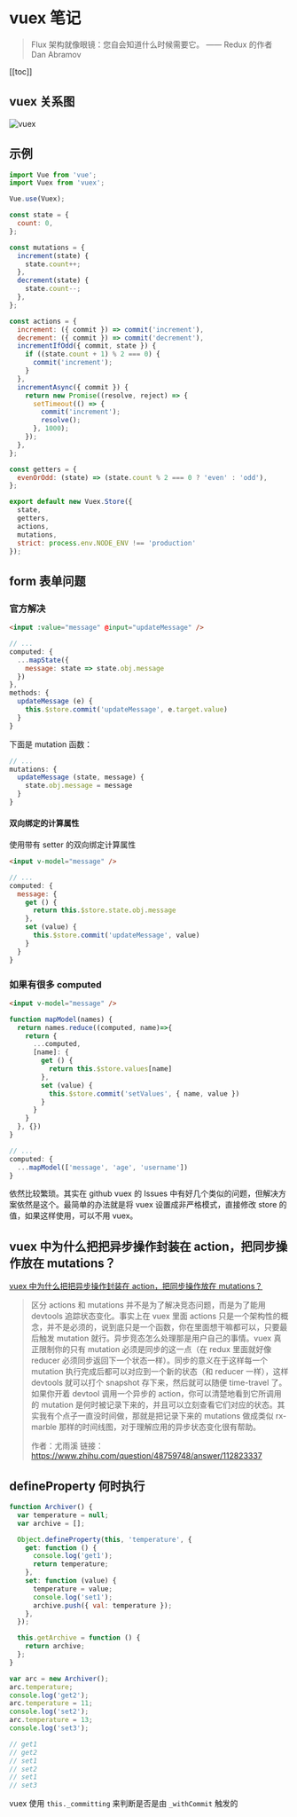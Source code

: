 # vuex 笔记

> Flux 架构就像眼镜：您自会知道什么时候需要它。 —— Redux 的作者 Dan Abramov

[[toc]]

## vuex 关系图

![vuex](./imgs/vuex.png)

## 示例

```js
import Vue from 'vue';
import Vuex from 'vuex';

Vue.use(Vuex);

const state = {
  count: 0,
};

const mutations = {
  increment(state) {
    state.count++;
  },
  decrement(state) {
    state.count--;
  },
};

const actions = {
  increment: ({ commit }) => commit('increment'),
  decrement: ({ commit }) => commit('decrement'),
  incrementIfOdd({ commit, state }) {
    if ((state.count + 1) % 2 === 0) {
      commit('increment');
    }
  },
  incrementAsync({ commit }) {
    return new Promise((resolve, reject) => {
      setTimeout(() => {
        commit('increment');
        resolve();
      }, 1000);
    });
  },
};

const getters = {
  evenOrOdd: (state) => (state.count % 2 === 0 ? 'even' : 'odd'),
};

export default new Vuex.Store({
  state,
  getters,
  actions,
  mutations,
  strict: process.env.NODE_ENV !== 'production'
});
```

## form 表单问题

### 官方解决

```html
<input :value="message" @input="updateMessage" />
```

```js
// ...
computed: {
  ...mapState({
    message: state => state.obj.message
  })
},
methods: {
  updateMessage (e) {
    this.$store.commit('updateMessage', e.target.value)
  }
}
```

下面是 mutation 函数：

```js
// ...
mutations: {
  updateMessage (state, message) {
    state.obj.message = message
  }
}
```

#### 双向绑定的计算属性

使用带有 setter 的双向绑定计算属性

```html
<input v-model="message" />
```

```js
// ...
computed: {
  message: {
    get () {
      return this.$store.state.obj.message
    },
    set (value) {
      this.$store.commit('updateMessage', value)
    }
  }
}
```

### 如果有很多 computed

```html
<input v-model="message" />
```

```js
function mapModel(names) {
  return names.reduce((computed, name)=>{
    return {
      ...computed,
      [name]: {
        get () {
          return this.$store.values[name]
        },
        set (value) {
          this.$store.commit('setValues', { name, value })
        }
      }
    }
  }, {})
}

// ...
computed: {
  ...mapModel(['message', 'age', 'username'])
}
```

依然比较繁琐。其实在 github vuex 的 Issues 中有好几个类似的问题，但解决方案依然是这个。最简单的办法就是将 vuex 设置成非严格模式，直接修改 store 的值，如果这样使用，可以不用 vuex。

## vuex 中为什么把把异步操作封装在 action，把同步操作放在 mutations？

[vuex 中为什么把把异步操作封装在 action，把同步操作放在 mutations？](https://www.zhihu.com/question/48759748?utm_source=wechat_session&utm_medium=social&utm_oi=689440301193916416&utm_content=group3_supplementQuestions&utm_campaign=shareopn)

> 区分 actions 和 mutations 并不是为了解决竞态问题，而是为了能用 devtools 追踪状态变化。事实上在 vuex 里面 actions 只是一个架构性的概念，并不是必须的，说到底只是一个函数，你在里面想干嘛都可以，只要最后触发 mutation 就行。异步竞态怎么处理那是用户自己的事情。vuex 真正限制你的只有 mutation 必须是同步的这一点（在 redux 里面就好像 reducer 必须同步返回下一个状态一样）。同步的意义在于这样每一个 mutation 执行完成后都可以对应到一个新的状态（和 reducer 一样），这样 devtools 就可以打个 snapshot 存下来，然后就可以随便 time-travel 了。如果你开着 devtool 调用一个异步的 action，你可以清楚地看到它所调用的 mutation 是何时被记录下来的，并且可以立刻查看它们对应的状态。其实我有个点子一直没时间做，那就是把记录下来的 mutations 做成类似 rx-marble 那样的时间线图，对于理解应用的异步状态变化很有帮助。
>
> 作者：尤雨溪
> 链接：https://www.zhihu.com/question/48759748/answer/112823337

## defineProperty 何时执行

```js
function Archiver() {
  var temperature = null;
  var archive = [];

  Object.defineProperty(this, 'temperature', {
    get: function () {
      console.log('get1');
      return temperature;
    },
    set: function (value) {
      temperature = value;
      console.log('set1');
      archive.push({ val: temperature });
    },
  });

  this.getArchive = function () {
    return archive;
  };
}

var arc = new Archiver();
arc.temperature;
console.log('get2');
arc.temperature = 11;
console.log('set2');
arc.temperature = 13;
console.log('set3');

// get1
// get2
// set1
// set2
// set1
// set3
```

vuex 使用 `this._committing` 来判断是否是由 `_withCommit` 触发的
